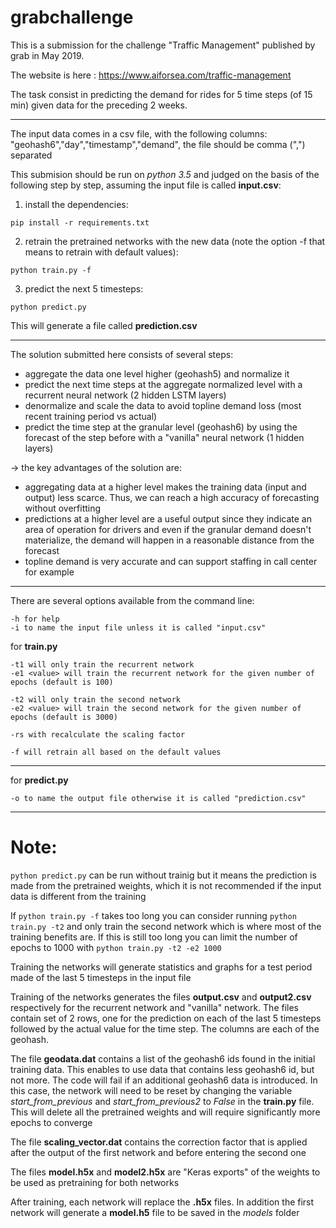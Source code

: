 # grabchallenge

This is a submission for the challenge "Traffic Management" published by grab in May 2019.

The website is here : https://www.aiforsea.com/traffic-management

The task consist in predicting the demand for rides for 5 time steps (of 15 min) given data for the preceding 2 weeks.

-------

The input data comes in a csv file, with the following columns: "geohash6","day","timestamp","demand", the file should be comma (",") separated

This submision should be run on *python 3.5* and judged on the basis of the following step by step, assuming the input file is called **input.csv**:

1) install the dependencies: 

`pip install -r requirements.txt`

2) retrain the pretrained networks with the new data (note the option -f that means to retrain with default values):

`python train.py -f`

3) predict the next 5 timesteps:

`python predict.py `

This will generate a file called **prediction.csv**

------

The solution submitted here consists of several steps:

* aggregate the data one level higher (geohash5) and normalize it
* predict the next time steps at the aggregate normalized level with a recurrent neural network (2 hidden LSTM layers)
* denormalize and scale the data to avoid topline demand loss (most recent training period vs actual)
* predict the time step at the granular level (geohash6) by using the forecast of the step before with a "vanilla" neural network (1 hidden layers)

-> the key advantages of the solution are:
* aggregating data at a higher level makes the training data (input and output) less scarce. Thus, we can reach a high accuracy of forecasting without overfitting
* predictions at a higher level are a useful output since they indicate an area of operation for drivers and even if the granular demand doesn't materialize, the demand will happen in a reasonable distance from the forecast
* topline demand is very accurate and can support staffing in call center for example

------

There are several options available from the command line:

``` 
-h for help 
-i to name the input file unless it is called "input.csv"
```

for **train.py**
```
-t1 will only train the recurrent network
-e1 <value> will train the recurrent network for the given number of epochs (default is 100)

-t2 will only train the second network
-e2 <value> will train the second network for the given number of epochs (default is 3000)

-rs with recalculate the scaling factor

-f will retrain all based on the default values

```
-----
for **predict.py**

```
-o to name the output file otherwise it is called "prediction.csv"
```

----
# Note:
`python predict.py` can be run without trainig but it means the prediction is made from the pretrained weights, which it is not recommended if the input data is different from the training

If `python train.py -f` takes too long you can consider running `python train.py -t2` and only train the second network which is where most of the training benefits are. If this is still too long you can limit the number of epochs to 1000 with `python train.py -t2 -e2 1000`

Training the networks will generate statistics and graphs for a test period made of the last 5 timesteps in the input file

Training of the networks generates the files **output.csv** and **output2.csv** respectively for the recurrent network and "vanilla" network. The files contain set of 2 rows, one for the prediction on each of the last 5 timesteps followed by the actual value for the time step. The columns are each of the geohash.

The file **geodata.dat** contains a list of the geohash6 ids found in the initial training data. This enables to use data that contains less geohash6 id, but not more. The code will fail if an additional geohash6 data is introduced. In this case, the network will need to be reset by changing the variable *start_from_previous* and *start_from_previous2* to *False* in the **train.py** file. This will delete all the pretrained weights and will require significantly more epochs to converge

The file **scaling_vector.dat** contains the correction factor that is applied after the output of the first network and before entering the second one

The files **model.h5x** and **model2.h5x** are "Keras exports" of the weights to be used as pretraining for both networks

After training, each network will replace the **.h5x** files. In addition the first network will generate a **model.h5** file to be saved in the *models* folder




